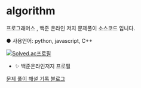 # algorithm
프로그래머스 , 백준 온라인 저지 문제풀이 소스코드 입니다.

● 사용언어: python, javascript, C++

[![Solved.ac프로필](http://mazassumnida.wtf/api/v2/generate_badge?boj=alwwwwways)](https://solved.ac/alwwwwwys)
- ✨ 백준온라인저지 프로필

[문제 풀이 해설 기록 블로그](https://alwwwwways.tistory.com/)
